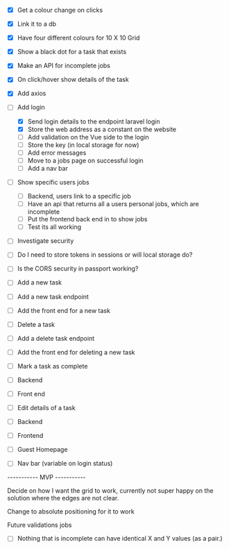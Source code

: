 -[x] Get a colour change on clicks
-[x] Link it to a db
-[x] Have four different colours for 10 X 10 Grid
-[x] Show a black dot for a task that exists
-[x] Make an API for incomplete jobs 
-[x] On click/hover show details of the task

-[x] Add axios
-[ ] Add login
  -[x] Send login details to the endpoint laravel login
  -[x] Store the web address as a constant on the website
  -[ ] Add validation on the Vue side to the login
  -[ ] Store the key (in local storage for now)
  -[ ] Add error messages
  -[ ] Move to a jobs page on successful login
  -[ ] Add a nav bar
  
-[ ] Show specific users jobs
  -[ ] Backend, users link to a specific job 
  -[ ] Have an api that returns all a users personal jobs, which are incomplete
  -[ ] Put the frontend back end in to show jobs  
  -[ ] Test its all  working

-[ ] Investigate security
 -[ ] Do I need to store tokens in sessions or will local storage do? 
 -[ ] Is the CORS security in passport working?

-[ ] Add a new task 
 -[ ] Add a new task endpoint 
 -[ ] Add the front end for a new task

-[ ] Delete a task 
 -[ ] Add a delete task endpoint 
 -[ ] Add the front end for deleting a new task
 
-[ ] Mark a task as complete
 -[ ] Backend
 -[ ] Front end

-[ ] Edit details of a task 
 -[ ] Backend 
 -[ ] Frontend
 
 -[ ] Guest Homepage 
  -[ ] Nav bar (variable on login status)
 
 -----------          MVP           -----------
   
Decide on how I want the grid to work, currently not super happy on the solution where the edges are not clear. 

Change to absolute positioning for it to work 

Future validations jobs
-[ ] Nothing that is incomplete can have identical X and Y values (as a pair.)


